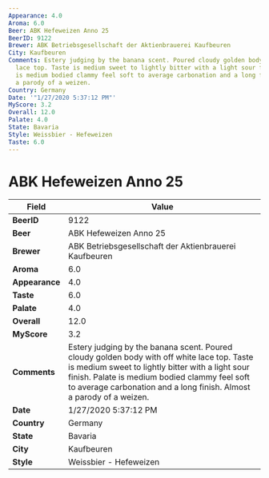 ```yaml
---
Appearance: 4.0
Aroma: 6.0
Beer: ABK Hefeweizen Anno 25
BeerID: 9122
Brewer: ABK Betriebsgesellschaft der Aktienbrauerei Kaufbeuren
City: Kaufbeuren
Comments: Estery judging by the banana scent. Poured cloudy golden body with off white
  lace top. Taste is medium sweet to lightly bitter with a light sour finish. Palate
  is medium bodied clammy feel soft to average carbonation and a long finish. Almost
  a parody of a weizen.
Country: Germany
Date: '"1/27/2020 5:37:12 PM"'
MyScore: 3.2
Overall: 12.0
Palate: 4.0
State: Bavaria
Style: Weissbier - Hefeweizen
Taste: 6.0
---
```


# ABK Hefeweizen Anno 25

| Field         | Value |
|---------------|-------|
| **BeerID** | 9122 |
| **Beer** | ABK Hefeweizen Anno 25 |
| **Brewer** | ABK Betriebsgesellschaft der Aktienbrauerei Kaufbeuren |
| **Aroma** | 6.0 |
| **Appearance** | 4.0 |
| **Taste** | 6.0 |
| **Palate** | 4.0 |
| **Overall** | 12.0 |
| **MyScore** | 3.2 |
| **Comments** | Estery judging by the banana scent. Poured cloudy golden body with off white lace top. Taste is medium sweet to lightly bitter with a light sour finish. Palate is medium bodied clammy feel soft to average carbonation and a long finish. Almost a parody of a weizen. |
| **Date** | 1/27/2020 5:37:12 PM |
| **Country** | Germany |
| **State** | Bavaria |
| **City** | Kaufbeuren |
| **Style** | Weissbier - Hefeweizen |
